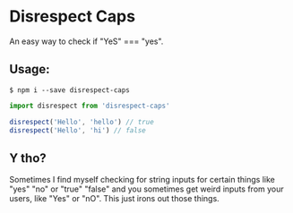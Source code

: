 # Disrespect Caps

An easy way to check if "YeS" === "yes".

## Usage:
`$ npm i --save disrespect-caps`

```js
import disrespect from 'disrespect-caps'

disrespect('Hello', 'hello') // true
disrespect('Hello', 'hi') // false
```

## Y tho?
Sometimes I find myself checking for string inputs for certain things like "yes" "no" or "true" "false" and you sometimes get weird inputs
from your users, like "Yes" or "nO". This just irons out those things.

